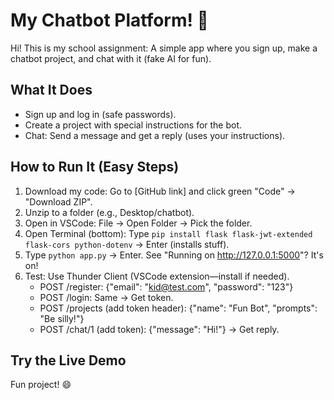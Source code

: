 # My Chatbot Platform! 🤖

Hi! This is my school assignment: A simple app where you sign up, make a chatbot project, and chat with it (fake AI for fun).

## What It Does
- Sign up and log in (safe passwords).
- Create a project with special instructions for the bot.
- Chat: Send a message and get a reply (uses your instructions).

## How to Run It (Easy Steps)
1. Download my code: Go to [GitHub link] and click green "Code" → "Download ZIP".
2. Unzip to a folder (e.g., Desktop/chatbot).
3. Open in VSCode: File → Open Folder → Pick the folder.
4. Open Terminal (bottom): Type `pip install flask flask-jwt-extended flask-cors python-dotenv` → Enter (installs stuff).
5. Type `python app.py` → Enter. See "Running on http://127.0.0.1:5000"? It's on!
6. Test: Use Thunder Client (VSCode extension—install if needed). 
   - POST /register: {"email": "kid@test.com", "password": "123"}
   - POST /login: Same → Get token.
   - POST /projects (add token header): {"name": "Fun Bot", "prompts": "Be silly!"}
   - POST /chat/1 (add token): {"message": "Hi!"} → Get reply.

## Try the Live Demo
Fun project! 😄
